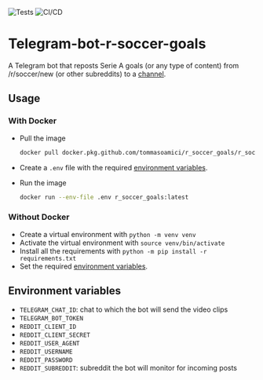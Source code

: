 ![Tests](https://github.com/TommasoAmici/r_soccer_goals/workflows/Test/badge.svg)
![CI/CD](https://github.com/TommasoAmici/r_soccer_goals/workflows/CI/CD/badge.svg)

# Telegram-bot-r-soccer-goals

A Telegram bot that reposts Serie A goals (or any type of content) from /r/soccer/new (or other subreddits) to a [channel](https://t.me/golledisoccer).

## Usage

### With Docker

- Pull the image
  ```zsh
  docker pull docker.pkg.github.com/tommasoamici/r_soccer_goals/r_soccer_goals:latest
  ```

- Create a `.env` file with the required [environment variables](##Environment-variables).
- Run the image 
  ```zsh
  docker run --env-file .env r_soccer_goals:latest
  ```

### Without Docker

- Create a virtual environment with `python -m venv venv`
- Activate the virtual environment with `source venv/bin/activate`
- Install all the requirements with `python -m pip install -r requirements.txt`
- Set the required [environment variables](##Environment-variables).

## Environment variables

- `TELEGRAM_CHAT_ID`: chat to which the bot will send the video clips
- `TELEGRAM_BOT_TOKEN`
- `REDDIT_CLIENT_ID`
- `REDDIT_CLIENT_SECRET`
- `REDDIT_USER_AGENT`
- `REDDIT_USERNAME`
- `REDDIT_PASSWORD`
- `REDDIT_SUBREDDIT`: subreddit the bot will monitor for incoming posts
